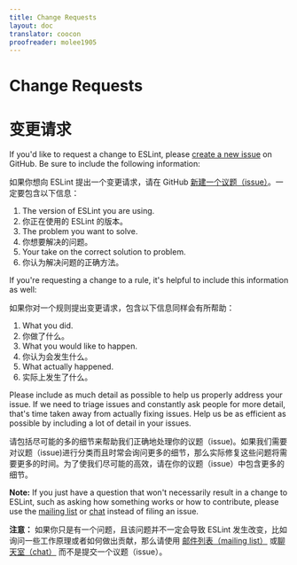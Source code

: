 ```yaml
---
title: Change Requests
layout: doc
translator: coocon
proofreader: molee1905
---
```


# Change Requests

# 变更请求

If you'd like to request a change to ESLint, please [create a new issue](https://github.com/eslint/eslint/issues/new?body=**What%20version%20are%20you%20using%3F**%0A%0A**What%20did%20you%20do%3F**%0A%0A**What%20happened%3F**%0A%0A**What%20did%20you%20expect%20to%20happen%3F**%0A%0A) on GitHub. Be sure to include the following information:

如果你想向 ESLint 提出一个变更请求，请在 GitHub [新建一个议题（issue）](https://github.com/eslint/eslint/issues/new?body=**What%20version%20are%20you%20using%3F**%0A%0A**What%20did%20you%20do%3F**%0A%0A**What%20happened%3F**%0A%0A**What%20did%20you%20expect%20to%20happen%3F**%0A%0A)。一定要包含以下信息：

1. The version of ESLint you are using.
1. 你正在使用的 ESLint 的版本。
1. The problem you want to solve.
1. 你想要解决的问题。
1. Your take on the correct solution to problem.
1. 你认为解决问题的正确方法。

If you're requesting a change to a rule, it's helpful to include this information as well:

如果你对一个规则提出变更请求，包含以下信息同样会有所帮助：

1. What you did.
1. 你做了什么。
1. What you would like to happen.
1. 你认为会发生什么。
1. What actually happened.
1. 实际上发生了什么。

Please include as much detail as possible to help us properly address your issue. If we need to triage issues and constantly ask people for more detail, that's time taken away from actually fixing issues. Help us be as efficient as possible by including a lot of detail in your issues.

请包括尽可能的多的细节来帮助我们正确地处理你的议题（issue)。如果我们需要对议题（issue)进行分类而且时常会询问更多的细节，那么实际修复这些问题将需要更多的时间。为了使我们尽可能的高效，请在你的议题（issue）中包含更多的细节。

**Note:** If you just have a question that won't necessarily result in a change to ESLint, such as asking how something works or how to contribute, please use the [mailing list](https://groups.google.com/group/eslint) or [chat](https://gitter.im/eslint/eslint) instead of filing an issue.

**注意：** 如果你只是有一个问题，且该问题并不一定会导致 ESLint 发生改变，比如询问一些工作原理或者如何做出贡献，那么请使用 [邮件列表（mailing list）](https://groups.google.com/group/eslint) 或[聊天室（chat）](https://gitter.im/eslint/eslint) 而不是提交一个议题（issue）。
